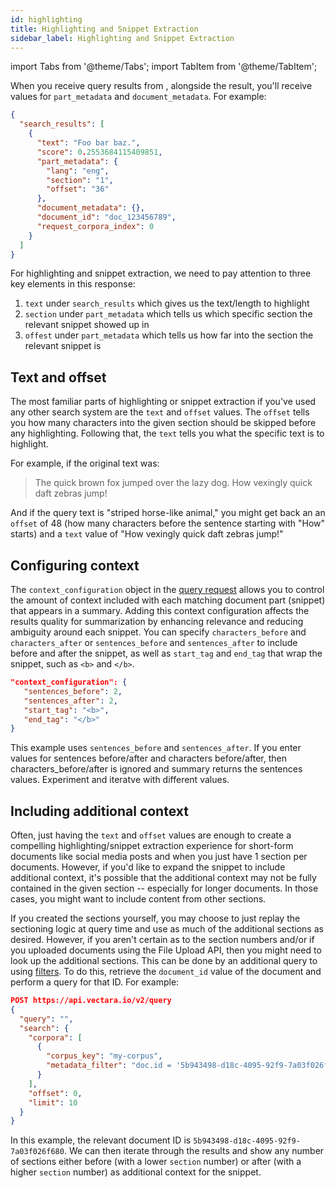 ```yaml
---
id: highlighting
title: Highlighting and Snippet Extraction
sidebar_label: Highlighting and Snippet Extraction
---
```


import Tabs from '@theme/Tabs';
import TabItem from '@theme/TabItem';

When you receive query results from <Config v="names.product"/>, alongside the
result, you'll receive values for `part_metadata` and `document_metadata`. For 
example:

```json showLineNumbers
{
  "search_results": [
    {
      "text": "Foo bar baz.",
      "score": 0.2553684115409851,
      "part_metadata": {
        "lang": "eng",
        "section": "1",
        "offset": "36"
      },
      "document_metadata": {},
      "document_id": "doc_123456789",
      "request_corpora_index": 0
    }
  ]
}
```

For highlighting and snippet extraction, we need to pay attention to three key
elements in this response:
1. `text` under `search_results` which gives us the text/length to highlight
2. `section` under `part_metadata` which tells us which specific section the
relevant snippet showed up in
1. `offest` under `part_metadata` which tells us how far into the section the
relevant snippet is

## Text and offset

The most familiar parts of highlighting or snippet extraction if you've used
any other search system are the `text` and `offset` values.  The `offset` tells
you how many characters into the given section should be skipped before any
highlighting.  Following that, the `text` tells you what the specific text is
to highlight.

For example, if the original text was:
> The quick brown fox jumped over the lazy dog.  How vexingly quick daft zebras
jump!

And if the query text is "striped horse-like animal," you might get back an
an `offset` of 48 (how many characters before the sentence starting with "How"
starts) and a `text` value of "How vexingly quick daft zebras jump!"

## Configuring context

The `context_configuration` object in the [query request](/docs/api-reference/search-apis/search#query-definition) allows you to control 
the amount of context included with each matching document part (snippet) that 
appears in a summary. Adding this context configuration affects the results 
quality for summarization by enhancing relevance and reducing ambiguity around 
each snippet. You can specify `characters_before` and `characters_after` or 
`sentences_before` and `sentences_after` to include before and after the 
snippet, as well as `start_tag` and `end_tag` that wrap the snippet, such as 
`<b>` and `</b>`. 

```json
"context_configuration": {
   "sentences_before": 2,
   "sentences_after": 2,
   "start_tag": "<b>",
   "end_tag": "</b>"
}
```
This example uses `sentences_before` and `sentences_after`. If you enter values 
for sentences before/after and characters before/after, then 
characters_before/after is ignored and summary returns the sentences values. 
Experiment and iteratve with different values.

## Including additional context

Often, just having the `text` and `offset` values are enough to create a
compelling highlighting/snippet extraction experience for short-form documents
like social media posts and when you just have 1 section per documents.
However, if you'd like to expand the snippet to include additional context,
it's possible that the additional context may not be fully contained in the
given section -- especially for longer documents.  In those cases, you might
want to include content from other sections.

If you created the sections yourself, you may choose to just replay the
sectioning logic at query time and use as much of the additional sections as
desired. However, if you aren't certain as to the section numbers and/or if
you uploaded documents using the File Upload API, then you might need
to look up the additional sections.  This can be done by an additional query
to <Config v="names.product"/> using
[filters](/docs/learn/metadata-search-filtering/filter-overview). To do this, retrieve the
`document_id` value of the document and perform a query for that ID. For example:

```json showLineNumbers title="https://api.vectara.io/v2/query"
POST https://api.vectara.io/v2/query
{
  "query": "",
  "search": {
    "corpora": [
      {
        "corpus_key": "my-corpus",
        "metadata_filter": "doc.id = '5b943498-d18c-4095-92f9-7a03f026f680'"
      }
    ],
    "offset": 0,
    "limit": 10
  }
}         
```

In this example, the relevant document ID is
`5b943498-d18c-4095-92f9-7a03f026f680`.  We can then iterate through the
results and show any number of sections either before (with a lower `section`
number) or after (with a higher `section` number) as additional context for the
snippet.
